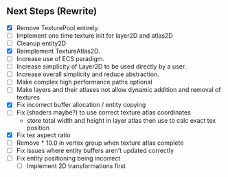 ## Next Steps (Rewrite)
- [x] Remove TexturePool entirely.
- [ ] Implement one time texture init for layer2D and atlas2D
- [ ] Cleanup entity2D
- [x] Reimplement TextureAtlas2D.
- [ ] Increase use of ECS paradigm.
- [ ] Increase simplicity of Layer2D to be used directly by a user.
- [ ] Increase overall simplicity and reduce abstraction.
- [ ] Make complex high performance paths optional
- [ ] Make layers and their atlases not allow dynamic addition and removal of textures
- [x] Fix incorrect buffer allocation / entity copying
- [ ] Fix (shaders maybe?) to use correct texture atlas coordinates
  - store total width and height in layer atlas then use to calc exact tex position
- [x] Fix tex aspect ratio
- [ ] Remove * 10.0 in vertex group when texture atlas complete
- [ ] Fix issues where entity buffers aren't updated correctly
- [ ] Fix entity positioning being incorrect
  - [ ] Implement 2D transformations first
